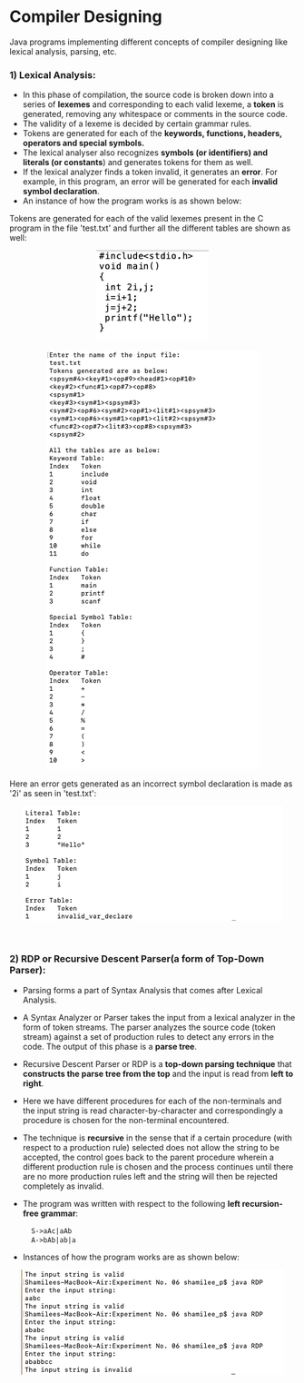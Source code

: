 # Compiler Designing
Java programs implementing different concepts of compiler designing like lexical analysis, parsing, etc.

### 1) Lexical Analysis: ###
- In this phase of compilation, the source code is broken down into a series of **lexemes** and corresponding to each valid lexeme, a **token** is generated, removing any whitespace or comments in the source code.
- The validity of a lexeme is decided by certain grammar rules.
- Tokens are generated for each of the **keywords, functions, headers, operators and special symbols.**
- The lexical analyser also recognizes **symbols (or identifiers) and literals (or constants**) and generates tokens for them as well. 
- If the lexical analyzer finds a token invalid, it generates an **error**. For example, in this program, an error will be generated for each **invalid symbol declaration**.
- An instance of how the program works is as shown below:

Tokens are generated for each of the valid lexemes present in the C program in the file 'test.txt' and further all the different tables are shown as well:

<p align="center">
  <img src="https://github.com/shamilee05/Compiler-Designing/blob/master/Lexical%20Analyzer/test.png">
</p>

<p align="center">
  <img src="https://github.com/shamilee05/Compiler-Designing/blob/master/Lexical%20Analyzer/Lexical_1.png">
</p>

Here an error gets generated as an incorrect symbol declaration is made as '2i' as seen in 'test.txt':
<p align="center">
  <img src="https://github.com/shamilee05/Compiler-Designing/blob/master/Lexical%20Analyzer/Lexical_2.png">
</p>

<br>

### 2) RDP or Recursive Descent Parser(a form of Top-Down Parser): ###
- Parsing forms a part of Syntax Analysis that comes after Lexical Analysis. 
- A Syntax Analyzer or Parser takes the input from a lexical analyzer in the form of token streams. The parser analyzes the source code (token stream) against a set of production rules to detect any errors in the code. The output of this phase is a **parse tree**.
- Recursive Descent Parser or RDP is a **top-down parsing technique** that **constructs the parse tree from the top** and the input is read from **left to right**.
- Here we have different procedures for each of the non-terminals and the input string is read character-by-character and correspondingly a procedure is chosen for the non-terminal encountered.
- The technique is **recursive** in the sense that if a certain procedure (with respect to a production rule) selected does not allow the string to be accepted, the control goes back to the parent procedure wherein a different production rule is chosen and the process continues until there are no more production rules left and the string will then be rejected completely as invalid.
- The program was written with respect to the following **left recursion-free grammar**:

        S->aAc|aAb
        A->bAb|ab|a
        
- Instances of how the program works are as shown below:
<p align="center">
  <img src="https://github.com/shamilee05/Compiler-Designing/blob/master/Recursive%20Descent%20Parser/RDP.png">
</p>

